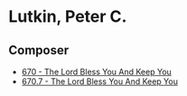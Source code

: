 # Lutkin, Peter C.

## Composer

- [670 - The Lord Bless You And Keep You](/hymns/670.md)
- [670.7 - The Lord Bless You And Keep You](/hymns/670.7.md)

